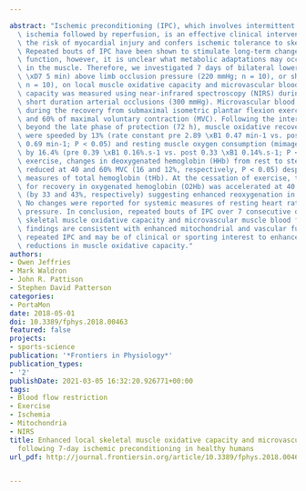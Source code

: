 ---
abstract: "Ischemic preconditioning (IPC), which involves intermittent periods of\
  \ ischemia followed by reperfusion, is an effective clinical intervention that reduces\
  \ the risk of myocardial injury and confers ischemic tolerance to skeletal muscle.\
  \ Repeated bouts of IPC have been shown to stimulate long-term changes vascular\
  \ function, however, it is unclear what metabolic adaptations may occur locally\
  \ in the muscle. Therefore, we investigated 7 days of bilateral lower limb IPC (4\
  \ \xD7 5 min) above limb occlusion pressure (220 mmHg; n = 10), or sham (20 mmHg;\
  \ n = 10), on local muscle oxidative capacity and microvascular blood flow. Oxidative\
  \ capacity was measured using near-infrared spectroscopy (NIRS) during repeated\
  \ short duration arterial occlusions (300 mmHg). Microvascular blood flow was assessed\
  \ during the recovery from submaximal isometric plantar flexion exercises at 40\
  \ and 60% of maximal voluntary contraction (MVC). Following the intervention period,\
  \ beyond the late phase of protection (72 h), muscle oxidative recovery kinetics\
  \ were speeded by 13% (rate constant pre 2.89 \xB1 0.47 min-1 vs. post 3.32 \xB1\
  \ 0.69 min-1; P < 0.05) and resting muscle oxygen consumption (mimageO2) was reduced\
  \ by 16.4% (pre 0.39 \xB1 0.16%.s-1 vs. post 0.33 \xB1 0.14%.s-1; P < 0.05). During\
  \ exercise, changes in deoxygenated hemoglobin (HHb) from rest to steady state were\
  \ reduced at 40 and 60% MVC (16 and 12%, respectively, P < 0.05) despite similar\
  \ measures of total hemoglobin (tHb). At the cessation of exercise, the time constant\
  \ for recovery in oxygenated hemoglobin (O2Hb) was accelerated at 40 and 60% MVC\
  \ (by 33 and 43%, respectively) suggesting enhanced reoxygenation in the muscle.\
  \ No changes were reported for systemic measures of resting heart rate or blood\
  \ pressure. In conclusion, repeated bouts of IPC over 7 consecutive days increased\
  \ skeletal muscle oxidative capacity and microvascular muscle blood flow. These\
  \ findings are consistent with enhanced mitochondrial and vascular function following\
  \ repeated IPC and may be of clinical or sporting interest to enhance or offset\
  \ reductions in muscle oxidative capacity."
authors:
- Owen Jeffries
- Mark Waldron
- John R. Pattison
- Stephen David Patterson
categories:
- PortaMon
date: 2018-05-01
doi: 10.3389/fphys.2018.00463
featured: false
projects:
- sports-science
publication: '*Frontiers in Physiology*'
publication_types:
- '2'
publishDate: 2021-03-05 16:32:20.926771+00:00
tags:
- Blood flow restriction
- Exercise
- Ischemia
- Mitochondria
- NIRS
title: Enhanced local skeletal muscle oxidative capacity and microvascular blood flow
  following 7-day ischemic preconditioning in healthy humans
url_pdf: http://journal.frontiersin.org/article/10.3389/fphys.2018.00463/full

---
